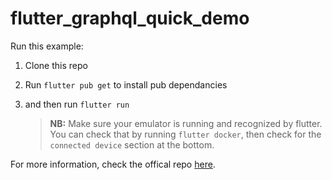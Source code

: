 # flutter_graphql_quick_demo

Run this example:

1. Clone this repo
2. Run `flutter pub get` to install pub dependancies
3. and then run `flutter run`

   > **NB:** Make sure your emulator is running and recognized by flutter. You can check that by running `flutter docker`, then check for the `connected device` section at the bottom.

For more information, check the offical repo [here](https://github.com/zino-app/graphql-flutter).
